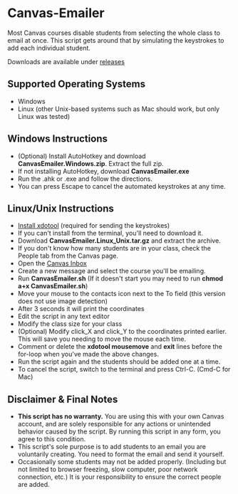 # Canvas-Emailer
Most Canvas courses disable students from selecting the whole class to email at once. This script gets around that by simulating the keystrokes to add each individual student.

Downloads are available under [releases](https://github.com/krez-sch/Canvas-Emailer/releases)

## Supported Operating Systems
+ Windows
+ Linux (other Unix-based systems such as Mac should work, but only Linux was tested)

## Windows Instructions
+ (Optional) Install AutoHotkey and download **CanvasEmailer.Windows.zip**. Extract the full zip.
+ If not installing AutoHotkey, download **CanvasEmailer.exe**
+ Run the .ahk or .exe and follow the directions.
+ You can press Escape to cancel the automated keystrokes at any time.

## Linux/Unix Instructions
+ [Install xdotool](https://github.com/jordansissel/xdotool#installation) (required for sending the keystrokes)
+ If you can't install from the terminal, you'll need to download it.
+ Download **CanvasEmailer.Linux_Unix.tar.gz** and extract the archive.
+ If you don't know how many students are in your class, check the People tab from the Canvas page.
+ Open the [Canvas Inbox](https://csulb.instructure.com/conversations)
+ Create a new message and select the course you'll be emailing.
+ Run **CanvasEmailer.sh** (If it doesn't start you may need to run **chmod a+x CanvasEmailer.sh**)
+ Move your mouse to the contacts icon next to the To field (this version does not use image detection)
+ After 3 seconds it will print the coordinates
+ Edit the script in any text editor
+ Modify the class size for your class
+ (Optional) Modify click_X and click_Y to the coordinates printed earlier. This will save you needing to move the mouse each time.
+ Comment or delete the **xdotool mousemove** and **exit** lines before the for-loop when you've made the above changes.
+ Run the script again and the students should be added one at a time.
+ To cancel the script, switch to the terminal and press Ctrl-C. (Cmd-C for Mac)

## Disclaimer & Final Notes
+ **This script has no warranty.** You are using this with your own Canvas account, and are solely responsible for any actions or unintended behavior caused by the script. By running this script in any form, you agree to this condition.
+ This script's sole purpose is to add students to an email you are voluntarily creating. You need to format the email and send it yourself.
+ Occasionally some students may not be added properly. (Including but not limited to browser freezing, slow computer, poor network connection, etc.) It is your responsibility to ensure the correct people are added.
